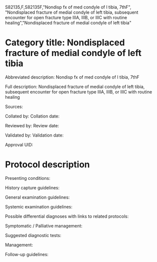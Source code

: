 S82135,F,S82135F,"Nondisp fx of med condyle of l tibia, 7thF", "Nondisplaced fracture of medial condyle of left tibia, subsequent encounter for open fracture type IIIA, IIIB, or IIIC with routine healing","Nondisplaced fracture of medial condyle of left tibia"
# Category title: Nondisplaced fracture of medial condyle of left tibia

Abbreviated description: Nondisp fx of med condyle of l tibia, 7thF

Full description: Nondisplaced fracture of medial condyle of left tibia, subsequent encounter for open fracture type IIIA, IIIB, or IIIC with routine healing

Sources:

Collated by:
Collation date:

Reviewed by:
Review date:

Validated by:
Validation date:

Approval UID:

# Protocol description

Presenting conditions:

History capture guidelines:

General examination guidelines:

Systemic examination guidelines:

Possible differential diagnoses with links to related protocols:

Symptomatic / Palliative management:

Suggested diagnostic tests:

Management:

Follow-up guidelines:
